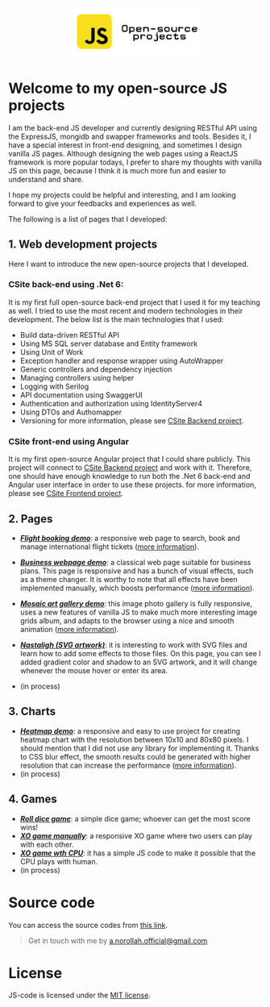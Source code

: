 <p style="margin: auto; width: 50%;">
  <a href="https://amin-norollah.github.io/JS-code/">
  <img src="banner.png" alt="javascript open-source projects">
    </a>
  </p>
  
# Welcome to my open-source JS projects

I am the back-end JS developer and currently designing RESTful API using the ExpressJS, mongidb and swapper frameworks and tools. Besides it, I have a special interest in front-end designing, and sometimes I design vanilla JS pages. Although designing the web pages using a ReactJS framework is more popular todays, I prefer to share my thoughts with vanilla JS on this page, because I think it is much more fun and easier to understand and share.

I hope my projects could be helpful and interesting, and I am looking forward to give your feedbacks and experiences as well.

The following is a list of pages that I developed:

## 1. **Web development projects**
 Here I want to introduce the new open-source projects that I developed.
 
 ### CSite back-end using .Net 6:
 It is my first full open-source back-end project that I used it for my teaching as well. I tried to use the most recent and modern technologies in their development.
 The below list is the main technologies that I used:
- Build data-driven RESTful API
- Using MS SQL server database and Entity framework
- Using Unit of Work
- Exception handler and response wrapper using AutoWrapper
- Generic controllers and dependency injection 
- Managing controllers using helper
- Logging with Serilog
- API documentation using SwaggerUI
- Authentication and authorization using IdentityServer4
- Using DTOs and Authomapper
- Versioning
for more information, please see [CSite Backend project](https://github.com/amin-norollah/CSite_Backend_dotNet6).

### CSite front-end using Angular
It is my first open-source Angular project that I could share publicly. This project will connect to [CSite Backend project](https://github.com/amin-norollah/CSite_Backend_dotNet6) and work with it. Therefore, one should have enough knowledge to run both the .Net 6 back-end and Angular user interface in order to use these projects.
for more information, please see [CSite Frontend project](https://github.com/amin-norollah/CSite_Frontend_Angular).


## 2. **Pages**

- [**_Flight booking demo_**](https://amin-norollah.github.io/JS-code/Pages/FlightBooking/): a responsive web page to search, book and manage international flight tickets ([more information](https://github.com/amin-norollah/JS-code/tree/main/Pages/FlightBooking)).
- [**_Business webpage demo_**](https://amin-norollah.github.io/JS-code/Pages/BusinessWebpage/): a classical web page suitable for business plans. This page is responsive and has a bunch of visual effects, such as a theme changer. It is worthy to note that all effects have been implemented manually, which boosts performance ([more information](https://github.com/amin-norollah/JS-code/tree/main/Pages/BusinessWebpage)).
- [**_Mosaic art gallery demo_**](https://amin-norollah.github.io/JS-code/Pages/MosaicGallery/): this image photo gallery is fully responsive, uses a new features of vanilla JS to make much more interesting image grids album, and adapts to the browser using a nice and smooth animation ([more information](https://github.com/amin-norollah/JS-code/tree/main/Pages/MosaicGallery)).
- [**_Nastaligh (SVG artwork)_**](https://amin-norollah.github.io/JS-code/Pages/Nastaligh/): it is interesting to work with SVG files and learn how to add some effects to those files. On this page, you can see I added gradient color and shadow to an SVG artwork, and it will change whenever the mouse hover or enter its area.

- (in process)

## 3. **Charts**

- [**_Heatmap demo_**](https://amin-norollah.github.io/JS-code/Charts/Heatmap/): a responsive and easy to use project for creating heatmap chart with the resolution between 10x10 and 80x80 pixels. I should mention that I did not use any library for implementing it. Thanks to CSS blur effect, the smooth results could be generated with higher resolution that can increase the performance ([more information](https://github.com/amin-norollah/JS-code/tree/main/Charts/Heatmap)).
- (in process)

## 4. **Games**

- [**_Roll dice game_**](https://amin-norollah.github.io/JS-code/Games/RollDice): a simple dice game; whoever can get the most score wins!
- [**_XO game manually_**](https://amin-norollah.github.io/JS-code/Games/XO-manual): a responsive XO game where two users can play with each other.
- [**_XO game wth CPU_**](https://amin-norollah.github.io/JS-code/Games/XO-CPU): it has a simple JS code to make it possible that the CPU plays with human.
- (in process)

# Source code

You can access the source codes from [this link](https://github.com/amin-norollah/JS-code).

> Get in touch with me by [a.norollah.official@gmail.com](mailto:a.norollah.official@gmail.com)

# License

JS-code is licensed under the [MIT license](https://opensource.org/licenses/MIT).
